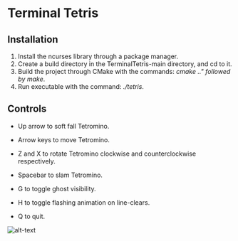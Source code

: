 # Terminal Tetris

## Installation 
1. Install the ncurses library through a package manager.  
2. Create a build directory in the TerminalTetris-main directory, and cd to it. 
3. Build the project through CMake with the commands: *cmake .." followed by make*.
4. Run executable with the command: *./tetris*.

## Controls
- Up arrow to soft fall Tetromino.
- Arrow keys to move Tetromino.
- Z and X to rotate Tetromino clockwise and counterclockwise respectively. 
- Spacebar to slam Tetromino.

- G to toggle ghost visibility.
- H to toggle flashing animation on line-clears.

- Q to quit.


![alt-text](https://github.com/siseval/TerminalTetris/blob/main/gameplay.gif)
